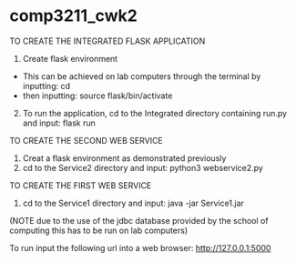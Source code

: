 # comp3211_cwk2

TO CREATE THE INTEGRATED FLASK APPLICATION

1. Create flask environment
- This can be achieved on lab computers through the terminal by inputting: cd
- then inputting: source flask/bin/activate
2. To run the application, cd to the Integrated directory containing run.py and input: flask run

TO CREATE THE SECOND WEB SERVICE

1. Creat a flask environment as demonstrated previously
2. cd to the Service2 directory and input: python3 webservice2.py

TO CREATE THE FIRST WEB SERVICE

1. cd to the Service1 directory and input: java -jar Service1.jar

(NOTE due to the use of the jdbc database provided by the school of computing this has to be run on lab computers)

To run input the following url into a web browser: http://127.0.0.1:5000
